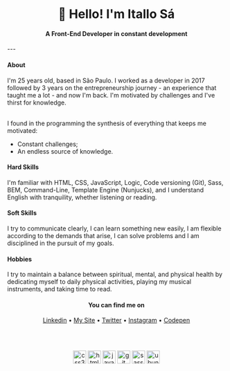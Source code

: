 <h1 align="center">👋 Hello! I'm Itallo Sá</h1>
<h4 align="center">A Front-End Developer in constant development</h4>
---
<h4 align="left">About</h4>
I'm 25 years old, based in São Paulo. I worked as a developer in 2017 followed by 3 years on the entrepreneurship journey - an experience that taught me a lot - and now I'm back. I'm motivated by challenges and I've thirst for knowledge.<br><br>

I found in the programming the synthesis of everything that keeps me motivated:
  * Constant challenges;
  * An endless source of knowledge.

<h4 align="left">Hard Skills</h4>
I'm familiar with HTML, CSS, JavaScript, Logic, Code versioning (Git), Sass, BEM, Command-Line, Template Engine (Nunjucks), and I understand English with tranquility, whether listening or reading.

<h4 align="left">Soft Skills</h4>
I try to communicate clearly, I can learn something new easily, I am flexible according to the demands that arise, I can solve problems and I am disciplined in the pursuit of my goals.

<h4 align="left">Hobbies</h4>
I try to maintain a balance between spiritual, mental, and physical health by dedicating myself to daily physical activities, playing my musical instruments, and taking time to read.
<br>

<h4 align="center">You can find me on</h4>
<p align="center">
        <a href="https://www.linkedin.com/in/itallo-s%C3%A1-vieira-06b86611a/" target="_blank">Linkedin</a>   •   
        <a href="itallosa.dev" target="_blank">My Site</a>   •   
        <a href="https://twitter.com/itallosavieira target="_blank"">Twitter</a>   •   
        <a href="https://instagram.com/itallosa target="_blank"">Instagram</a>   •   
        <a href="https://codepen.io/itallosa" target="_blank">Codepen</a>
</p>
<br><br>


<p align="center">
<img src="https://devicons.github.io/devicon/devicon.git/icons/css3/css3-original-wordmark.svg" alt="css3"  width="30" height="30"/>  
<img src="https://devicons.github.io/devicon/devicon.git/icons/html5/html5-original-wordmark.svg" alt="html5"  width="30" height="30"/>  
<img src="https://devicons.github.io/devicon/devicon.git/icons/javascript/javascript-original.svg" alt="javascript" width="30" height="30"/>  
<img src="https://devicons.github.io/devicon/devicon.git/icons/git/git-original.svg" alt="git" width="30" height="30"/>  
<img src="https://devicons.github.io/devicon/devicon.git/icons/sass/sass-original.svg" alt="sass" width="30" height="30"/>  
<img src="https://devicon.dev/devicon.git/icons/ubuntu/ubuntu-plain.svg" alt="ubuntu" width="30" height="30"/>   
</p>

<!--
**itallosavieira/itallosavieira** is a ✨ _special_ ✨ repository because its `README.md` (this file) appears on your GitHub profile.

Here are some ideas to get you started:

- 🔭 I’m currently working on ...
- 🌱 I’m currently learning ...
- 👯 I’m looking to collaborate on ...
- 🤔 I’m looking for help with ...
- 💬 Ask me about ...
- 📫 How to reach me: ...
- 😄 Pronouns: ...
- ⚡ Fun fact: ...
-->
